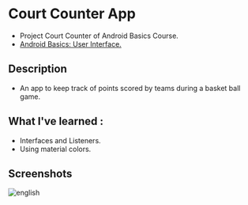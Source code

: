 # Court Counter App

+ Project Court Counter of Android Basics Course.
+ [Android Basics: User Interface.](https://classroom.udacity.com/courses/ud834)

## Description 
+ An app to keep track of points scored by teams during a basket ball game.

## What I've learned :
+ Interfaces and Listeners.
+ Using material colors.


## Screenshots 

![english](https://user-images.githubusercontent.com/75523002/183238231-3fef4cf0-2a2f-4ac7-92e0-c1b10640431c.png)
